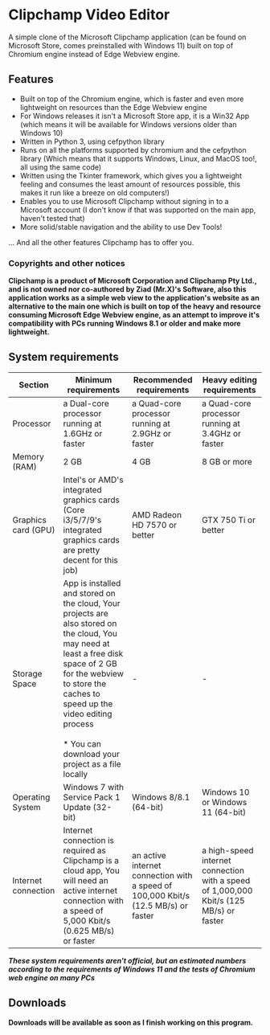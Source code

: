 # Clipchamp Video Editor
A simple clone of the Microsoft Clipchamp application (can be found on Microsoft Store, comes preinstalled with Windows 11) built on top of Chromium engine instead of Edge Webview engine.

## Features
* Built on top of the Chromium engine, which is faster and even more lightweight on resources than the Edge Webview engine
* For Windows releases it isn't a Microsoft Store app, it is a Win32 App (which means it will be available for Windows versions older than Windows 10)
* Written in Python 3, using cefpython library
* Runs on all the platforms supported by chromium and the cefpython library (Which means that it supports Windows, Linux, and MacOS too!, all using the same code)
* Written using the Tkinter framework, which gives you a lightweight feeling and consumes the least amount of resources possible, this makes it run like a breeze on old computers!)
* Enables you to use Microsoft Clipchamp without signing in to a Microsoft account (I don't know if that was supported on the main app, haven't tested that)
* More solid/stable navigation and the ability to use Dev Tools!

... And all the other features Clipchamp has to offer you.

### Copyrights and other notices
**Clipchamp is a product of Microsoft Corporation and Clipchamp Pty Ltd., and is not owned nor co-authored by Ziad (Mr.X)'s Software, also this application works as a simple web view to the application's website as an alternative to the main one which is built on top of the heavy and resource consuming Microsoft Edge Webview engine, as an attempt to improve it's compatibility with PCs running Windows 8.1 or older and make more lightweight.**

## System requirements
| Section | Minimum requirements | Recommended requirements | Heavy editing requirements |
| -------  | ------------------- | ------------------------ | --------------------------- |
| Processor | a Dual-core processor running at 1.6GHz or faster | a Quad-core processor running at 2.9GHz or faster | a Quad-core processor running at 3.4GHz or faster |
| Memory (RAM) | 2 GB | 4 GB | 8 GB or more |
| Graphics card (GPU) | Intel's or AMD's integrated graphics cards (Core i3/5/7/9's integrated graphics cards are pretty decent for this job) | AMD Radeon HD 7570 or better | GTX 750 Ti or better |
| Storage Space | App is installed and stored on the cloud, Your projects are also stored on the cloud, You may need at least a free disk space of 2 GB for the webview to store the caches to speed up the video editing process <br> <br> * You can download your project as a file locally | - | - | - | 
| Operating System | Windows 7 with Service Pack 1 Update (32-bit) | Windows 8/8.1 (64-bit) | Windows 10 or Windows 11 (64-bit) |
| Internet connection | Internet connection is required as Clipchamp is a cloud app, You will need an active internet connection with a speed of 5,000 Kbit/s (0.625 MB/s) or faster | an active internet connection with a speed of 100,000 Kbit/s (12.5 MB/s) or faster | a high-speed internet connection with a speed of 1,000,000 Kbit/s (125 MB/s) or faster |

***These system requirements aren't official, but an estimated numbers according to the requirements of Windows 11 and the tests of Chromium web engine on many PCs***

## Downloads
**Downloads will be available as soon as I finish working on this program.**
